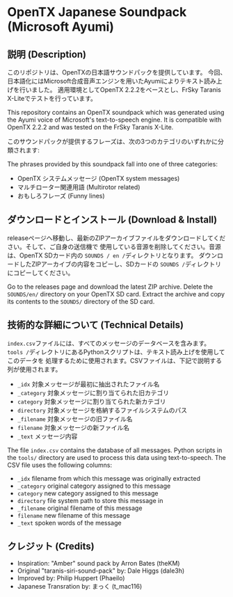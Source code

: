 # OpenTX Japanese Soundpack (Microsoft Ayumi)
## 説明 (Description)

このリポジトリは、OpenTXの日本語サウンドパックを提供しています。
今回、日本語化にはMicrosoft合成音声エンジンを用いたAyumiによりテキスト読み上げを行いました。
適用環境としてOpenTX 2.2.2をベースとし、FrSky Taranis X-Liteでテストを行っています。

This repository contains an OpenTX soundpack which was generated using the
Ayumi voice of Microsoft's text-to-speech engine.  It is compatible with
OpenTX 2.2.2 and was tested on the FrSky Taranis X-Lite.

このサウンドパックが提供するフレーズは、次の3つのカテゴリのいずれかに分類されます:

The phrases provided by this soundpack fall into one of three categories:

 * OpenTX システムメッセージ (OpenTX system messages)
 * マルチローター関連用語 (Multirotor related)
 * おもしろフレーズ (Funny lines)


## ダウンロードとインストール (Download & Install)

releaseページへ移動し、最新のZIPアーカイブファイルをダウンロードしてください。そして、ご自身の送信機で
使用している音源を削除してください。音源は、OpenTX SDカード内の `SOUNDS / en /`ディレクトリとなります。
ダウンロードしたZIPアーカイブの内容をコピーし、SDカードの `SOUNDS /`ディレクトリにコピーしてください。

Go to the releases page and download the latest ZIP archive. Delete the
`SOUNDS/en/` directory on your OpenTX SD card. Extract the archive and copy
its contents to the `SOUNDS/` directory of the SD card.


## 技術的な詳細について (Technical Details)

`index.csv`ファイルには、すべてのメッセージのデータベースを含みます。
`tools /`ディレクトリにあるPythonスクリプトは、テキスト読み上げを使用してこのデータを
処理するために使用されます。CSVファイルは、下記で説明する列が使用されます。

 * `_idx` 対象メッセージが最初に抽出されたファイル名
 * `_category` 対象メッセージに割り当てられた旧カテゴリ
 * `category` 対象メッセージに割り当てられた新カテゴリ
 * `directory` 対象メッセージを格納するファイルシステムのパス
 * `_filename`  対象メッセージの旧ファイル名
 * `filename` 対象メッセージの新ファイル名
 * `_text` メッセージ内容


The file `index.csv` contains the database of all messages. Python scripts in
the `tools/` directory are used to process this data using text-to-speech. The
CSV file uses the following columns:

 * `_idx` filename from which this message was originally extracted
 * `_category` original category assigned to this message
 * `category` new category assigned to this message
 * `directory` file system path to store this message in
 * `_filename` original filename of this message
 * `filename` new filename of this message
 * `_text` spoken words of the message


## クレジット (Credits)

* Inspiration: "Amber" sound pack by Arron Bates (theKM)
* Original "taranis-siri-sound-pack" by: Dale Higgs (dale3h)
* Improved by: Philip Huppert (Phaeilo)
* Japanese Transration by: まっく (t_mac116)


